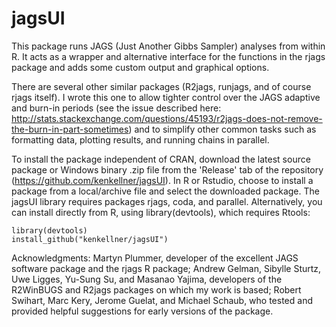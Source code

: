 jagsUI
==========

This package runs JAGS (Just Another Gibbs Sampler) analyses from within R. It acts as a wrapper and alternative interface for the functions in the rjags package and adds some custom output and graphical options. 

There are several other similar packages (R2jags, runjags, and of course rjags itself). I wrote this one to allow tighter control over the JAGS adaptive and burn-in periods (see the issue described here: http://stats.stackexchange.com/questions/45193/r2jags-does-not-remove-the-burn-in-part-sometimes) and to simplify other common tasks such as formatting data, plotting results, and running chains in parallel.

To install the package independent of CRAN, download the latest source package or Windows binary .zip file from the 'Release' tab of the repository (https://github.com/kenkellner/jagsUI). In R or Rstudio, choose to install a package from a local/archive file and select the downloaded package. The jagsUI library requires packages rjags, coda, and parallel. Alternatively, you can install directly from R, using library(devtools), which requires Rtools:

```
library(devtools)
install_github("kenkellner/jagsUI")
```

Acknowledgments: Martyn Plummer, developer of the excellent JAGS software package and the rjags R package;  Andrew Gelman, Sibylle Sturtz, Uwe Ligges, Yu-Sung Su, and Masanao Yajima, developers of the R2WinBUGS and R2jags packages on which my work is based; Robert Swihart, Marc Kery, Jerome Guelat, and Michael Schaub, who tested and provided helpful suggestions for early versions of the package.